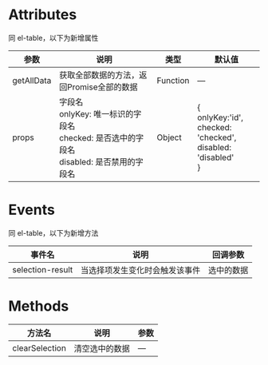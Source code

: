 # Attributes

同 el-table，以下为新增属性

|   参数   |   说明   |   类型   |   默认值   |
| ---- | ---- | ---- | ---- |
|   getAllData   |   获取全部数据的方法，返回Promise全部的数据   |   Function   |   —   |
|   props   |   字段名<br>onlyKey: 唯一标识的字段名<br>checked: 是否选中的字段名<br>disabled: 是否禁用的字段名<br>   |   Object   |   {<br>onlyKey:'id',<br>checked: 'checked',<br>disabled: 'disabled'<br>}   |

# Events

同 el-table，以下为新增方法

|   事件名   |   说明   |   回调参数   |
| ---- | ---- | ---- |
|   selection-result   |   当选择项发生变化时会触发该事件   |   选中的数据   |

# Methods
|   方法名   |   说明   |   参数   |
| ---- | ---- | ---- |
|   clearSelection   |   清空选中的数据   |   —   |
